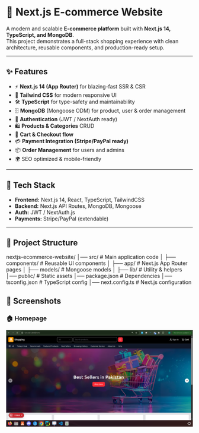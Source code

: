 # 🛒 Next.js E-commerce Website

A modern and scalable **E-commerce platform** built with **Next.js 14, TypeScript, and MongoDB**.  
This project demonstrates a full-stack shopping experience with clean architecture, reusable components, and production-ready setup.

---

## ✨ Features

- ⚡ **Next.js 14 (App Router)** for blazing-fast SSR & CSR  
- 🎨 **Tailwind CSS** for modern responsive UI  
- 🛠 **TypeScript** for type-safety and maintainability  
- 🗄 **MongoDB** (Mongoose ODM) for product, user & order management  
- 🔐 **Authentication** (JWT / NextAuth ready)  
- 🛍 **Products & Categories** CRUD  
- 🛒 **Cart & Checkout flow**  
- 💳 **Payment Integration (Stripe/PayPal ready)**  
- 📦 **Order Management** for users and admins  
- 🌍 SEO optimized & mobile-friendly  

---

## 🚀 Tech Stack

- **Frontend:** Next.js 14, React, TypeScript, TailwindCSS  
- **Backend:** Next.js API Routes, MongoDB, Mongoose  
- **Auth:** JWT / NextAuth.js  
- **Payments:** Stripe/PayPal (extendable)  

---

## 📂 Project Structure
nextjs-ecommerce-website/
│── src/ # Main application code
│ ├── components/ # Reusable UI components
│ ├── app/ # Next.js App Router pages
│ ├── models/ # Mongoose models
│ ├── lib/ # Utility & helpers
│── public/ # Static assets
│── package.json # Dependencies
│── tsconfig.json # TypeScript config
│── next.config.ts # Next.js configuration


## 📸 Screenshots

### 🏠 Homepage
![Homepage Screenshot](public/screenshots/homepage.png)
